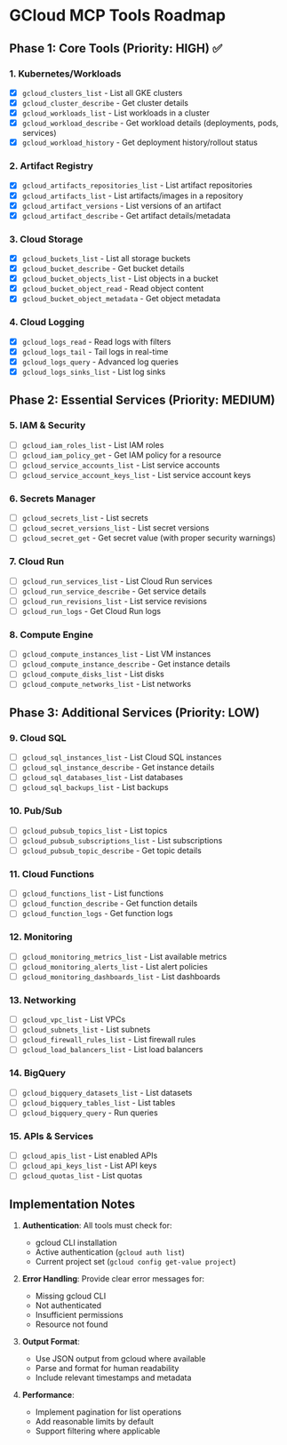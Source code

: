 # GCloud MCP Tools Roadmap

## Phase 1: Core Tools (Priority: HIGH) ✅

### 1. Kubernetes/Workloads
- [x] `gcloud_clusters_list` - List all GKE clusters
- [x] `gcloud_cluster_describe` - Get cluster details
- [x] `gcloud_workloads_list` - List workloads in a cluster
- [x] `gcloud_workload_describe` - Get workload details (deployments, pods, services)
- [x] `gcloud_workload_history` - Get deployment history/rollout status

### 2. Artifact Registry
- [x] `gcloud_artifacts_repositories_list` - List artifact repositories
- [x] `gcloud_artifacts_list` - List artifacts/images in a repository
- [x] `gcloud_artifact_versions` - List versions of an artifact
- [x] `gcloud_artifact_describe` - Get artifact details/metadata

### 3. Cloud Storage
- [x] `gcloud_buckets_list` - List all storage buckets
- [x] `gcloud_bucket_describe` - Get bucket details
- [x] `gcloud_bucket_objects_list` - List objects in a bucket
- [x] `gcloud_bucket_object_read` - Read object content
- [x] `gcloud_bucket_object_metadata` - Get object metadata

### 4. Cloud Logging
- [x] `gcloud_logs_read` - Read logs with filters
- [x] `gcloud_logs_tail` - Tail logs in real-time
- [x] `gcloud_logs_query` - Advanced log queries
- [x] `gcloud_logs_sinks_list` - List log sinks

## Phase 2: Essential Services (Priority: MEDIUM)

### 5. IAM & Security
- [ ] `gcloud_iam_roles_list` - List IAM roles
- [ ] `gcloud_iam_policy_get` - Get IAM policy for a resource
- [ ] `gcloud_service_accounts_list` - List service accounts
- [ ] `gcloud_service_account_keys_list` - List service account keys

### 6. Secrets Manager
- [ ] `gcloud_secrets_list` - List secrets
- [ ] `gcloud_secret_versions_list` - List secret versions
- [ ] `gcloud_secret_get` - Get secret value (with proper security warnings)

### 7. Cloud Run
- [ ] `gcloud_run_services_list` - List Cloud Run services
- [ ] `gcloud_run_service_describe` - Get service details
- [ ] `gcloud_run_revisions_list` - List service revisions
- [ ] `gcloud_run_logs` - Get Cloud Run logs

### 8. Compute Engine
- [ ] `gcloud_compute_instances_list` - List VM instances
- [ ] `gcloud_compute_instance_describe` - Get instance details
- [ ] `gcloud_compute_disks_list` - List disks
- [ ] `gcloud_compute_networks_list` - List networks

## Phase 3: Additional Services (Priority: LOW)

### 9. Cloud SQL
- [ ] `gcloud_sql_instances_list` - List Cloud SQL instances
- [ ] `gcloud_sql_instance_describe` - Get instance details
- [ ] `gcloud_sql_databases_list` - List databases
- [ ] `gcloud_sql_backups_list` - List backups

### 10. Pub/Sub
- [ ] `gcloud_pubsub_topics_list` - List topics
- [ ] `gcloud_pubsub_subscriptions_list` - List subscriptions
- [ ] `gcloud_pubsub_topic_describe` - Get topic details

### 11. Cloud Functions
- [ ] `gcloud_functions_list` - List functions
- [ ] `gcloud_function_describe` - Get function details
- [ ] `gcloud_function_logs` - Get function logs

### 12. Monitoring
- [ ] `gcloud_monitoring_metrics_list` - List available metrics
- [ ] `gcloud_monitoring_alerts_list` - List alert policies
- [ ] `gcloud_monitoring_dashboards_list` - List dashboards

### 13. Networking
- [ ] `gcloud_vpc_list` - List VPCs
- [ ] `gcloud_subnets_list` - List subnets
- [ ] `gcloud_firewall_rules_list` - List firewall rules
- [ ] `gcloud_load_balancers_list` - List load balancers

### 14. BigQuery
- [ ] `gcloud_bigquery_datasets_list` - List datasets
- [ ] `gcloud_bigquery_tables_list` - List tables
- [ ] `gcloud_bigquery_query` - Run queries

### 15. APIs & Services
- [ ] `gcloud_apis_list` - List enabled APIs
- [ ] `gcloud_api_keys_list` - List API keys
- [ ] `gcloud_quotas_list` - List quotas

## Implementation Notes

1. **Authentication**: All tools must check for:
   - gcloud CLI installation
   - Active authentication (`gcloud auth list`)
   - Current project set (`gcloud config get-value project`)

2. **Error Handling**: Provide clear error messages for:
   - Missing gcloud CLI
   - Not authenticated
   - Insufficient permissions
   - Resource not found

3. **Output Format**: 
   - Use JSON output from gcloud where available
   - Parse and format for human readability
   - Include relevant timestamps and metadata

4. **Performance**: 
   - Implement pagination for list operations
   - Add reasonable limits by default
   - Support filtering where applicable